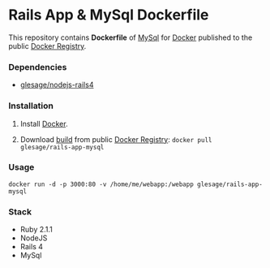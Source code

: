 Rails App & MySql Dockerfile
===============


This repository contains **Dockerfile** of [MySql](http://www.mysql.com/) for [Docker](https://www.docker.io/) published to the public [Docker Registry](https://index.docker.io/).


### Dependencies

* [glesage/nodejs-rails4](https://index.docker.io/u/glesage/nodejs-rails4)


### Installation

1. Install [Docker](https://www.docker.io/).

2. Download [build](https://index.docker.io/u/glesage/rails-app-mysql/) from public [Docker Registry](https://index.docker.io/): `docker pull glesage/rails-app-mysql`


### Usage

    docker run -d -p 3000:80 -v /home/me/webapp:/webapp glesage/rails-app-mysql


### Stack

- Ruby 2.1.1
- NodeJS
- Rails 4
- MySql

